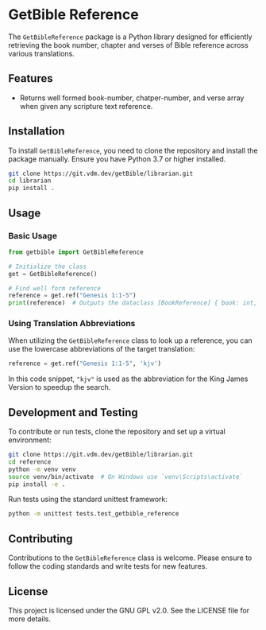 # GetBible Reference

The `GetBibleReference` package is a Python library designed for efficiently retrieving the book number, chapter and verses of Bible reference across various translations.

## Features

- Returns well formed book-number, chatper-number, and verse array when given any scripture text reference.

## Installation

To install `GetBibleReference`, you need to clone the repository and install the package manually. Ensure you have Python 3.7 or higher installed.

```bash
git clone https://git.vdm.dev/getBible/librarian.git
cd librarian
pip install .
```

## Usage

### Basic Usage

```python
from getbible import GetBibleReference

# Initialize the class
get = GetBibleReference()

# Find well form reference
reference = get.ref("Genesis 1:1-5")
print(reference)  # Outputs the dataclass [BookReference] { book: int, chapter: int, verses: list }
```

### Using Translation Abbreviations

When utilizing the `GetBibleReference` class to look up a reference, you can use the lowercase abbreviations of the target translation:

```python
reference = get.ref("Genesis 1:1-5", 'kjv')
```

In this code snippet, `"kjv"` is used as the abbreviation for the King James Version to speedup the search.

## Development and Testing

To contribute or run tests, clone the repository and set up a virtual environment:

```bash
git clone https://git.vdm.dev/getBible/librarian.git
cd reference
python -m venv venv
source venv/bin/activate  # On Windows use `venv\Scripts\activate`
pip install -e .
```

Run tests using the standard unittest framework:

```bash
python -m unittest tests.test_getbible_reference
```

## Contributing

Contributions to the `GetBibleReference` class is welcome. Please ensure to follow the coding standards and write tests for new features.

## License

This project is licensed under the GNU GPL v2.0. See the LICENSE file for more details.

